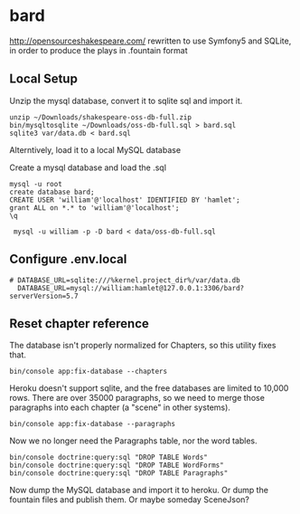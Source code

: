 # bard
http://opensourceshakespeare.com/ rewritten to use Symfony5 and SQLite, in order to produce the plays in .fountain format

## Local Setup

Unzip the mysql database, convert it to sqlite sql and import it.

    unzip ~/Downloads/shakespeare-oss-db-full.zip 
    bin/mysqltosqlite ~/Downloads/oss-db-full.sql > bard.sql
    sqlite3 var/data.db < bard.sql

Alterntively, load it to a local MySQL database

Create a mysql database and load the .sql

    mysql -u root
    create database bard;
    CREATE USER 'william'@'localhost' IDENTIFIED BY 'hamlet';
    grant ALL on *.* to 'william'@'localhost';
    \q
    
     mysql -u william -p -D bard < data/oss-db-full.sql
     
##  Configure .env.local

    # DATABASE_URL=sqlite:///%kernel.project_dir%/var/data.db
      DATABASE_URL=mysql://william:hamlet@127.0.0.1:3306/bard?serverVersion=5.7
       
## Reset chapter reference

The database isn't properly normalized for Chapters, so this utility fixes that.

    bin/console app:fix-database --chapters
    
Heroku doesn't support sqlite, and the free databases are limited to 10,000 rows.  There are over 35000 paragraphs, so we need to merge those paragraphs into each chapter (a "scene" in other systems).

    bin/console app:fix-database --paragraphs
    
Now we no longer need the Paragraphs table, nor the word tables.

    bin/console doctrine:query:sql "DROP TABLE Words"    
    bin/console doctrine:query:sql "DROP TABLE WordForms" 
    bin/console doctrine:query:sql "DROP TABLE Paragraphs" 
       
Now dump the MySQL database and import it to heroku.  Or dump the fountain files and publish them.  Or maybe someday SceneJson?


    